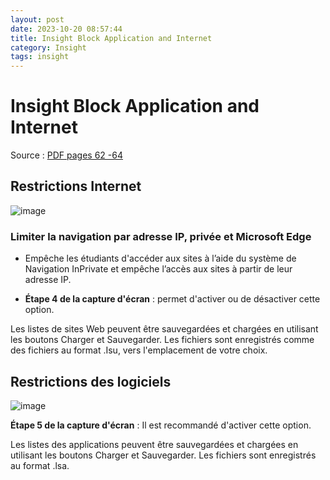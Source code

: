 ```yaml
---
layout: post
date: 2023-10-20 08:57:44
title: Insight Block Application and Internet
category: Insight
tags: insight
---
```


# Insight Block Application and Internet

Source : [PDF pages 62 -64](https://www.faronics.com/assets/INS_Manual_F.pdf)

## Restrictions Internet
![image](https://github.com/vijaidjearam/blog/assets/1507737/689537ca-f437-40cc-aefc-90b6fcafe501)

### Limiter la navigation par adresse IP, privée et Microsoft Edge
  - Empêche les étudiants d'accéder aux sites à l’aide du système de Navigation InPrivate et empêche l’accès aux sites à partir de leur adresse IP.
  
  - **Étape 4 de la capture d'écran** : permet d'activer ou de désactiver cette option.

Les listes de sites Web peuvent être sauvegardées et chargées en utilisant les boutons Charger et Sauvegarder. Les fichiers sont enregistrés comme des fichiers au format .Isu, vers l'emplacement de votre choix.


## Restrictions des logiciels
![image](https://github.com/vijaidjearam/blog/assets/1507737/57357bed-3489-4663-89fa-9b79bbd3fe9a)

**Étape 5 de la capture d'écran** : Il est recommandé d'activer cette option.

Les listes des applications peuvent être sauvegardées et chargées en utilisant les boutons Charger et Sauvegarder. Les fichiers sont enregistrés au format .lsa.
